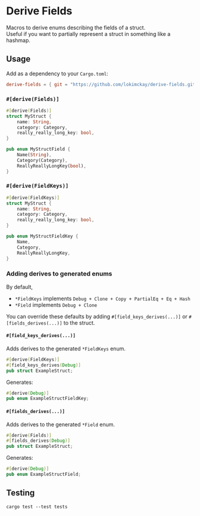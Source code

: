# Derive Fields

Macros to derive enums describing the fields of a struct.  
Useful if you want to partially represent a struct in something like a hashmap.

## Usage

Add as a dependency to your `Cargo.toml`:

```toml
derive-fields = { git = "https://github.com/lokimckay/derive-fields.git", branch = "main" }
```

### `#[derive(Fields)]`

```rs
#[derive(Fields)]
struct MyStruct {
    name: String,
    category: Category,
    really_really_long_key: bool,
}
```

```rs
pub enum MyStructField {
    Name(String),
    Category(Category),
    ReallyReallyLongKey(bool),
}
```

### `#[derive(FieldKeys)]`

```rs
#[derive(FieldKeys)]
struct MyStruct {
    name: String,
    category: Category,
    really_really_long_key: bool,
}
```

```rs
pub enum MyStructFieldKey {
    Name,
    Category,
    ReallyReallyLongKey,
}
```

### Adding derives to generated enums

By default,

- `*FieldKeys` implements `Debug + Clone + Copy + PartialEq + Eq + Hash`
- `*Field` implements `Debug + Clone`

You can override these defaults by adding `#[field_keys_derives(...)]` or `#[fields_derives(...)]` to the struct.

#### `#[field_keys_derives(...)]`

Adds derives to the generated `*FieldKeys` enum.

```rs
#[derive(FieldKeys)]
#[field_keys_derives(Debug)]
pub struct ExampleStruct;
```

Generates:

```rs
#[derive(Debug)]
pub enum ExampleStructFieldKey;
```

#### `#[fields_derives(...)]`

Adds derives to the generated `*Field` enum.

```rs
#[derive(Fields)]
#[fields_derives(Debug)]
pub struct ExampleStruct;
```

Generates:

```rs
#[derive(Debug)]
pub enum ExampleStructField;
```

## Testing

`cargo test --test tests`
